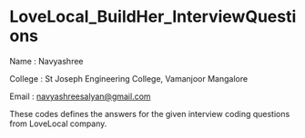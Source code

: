 # LoveLocal_BuildHer_InterviewQuestions
Name : Navyashree

College : St Joseph Engineering College, Vamanjoor Mangalore

Email : navyashreesalyan@gmail.com

These codes defines the answers for the given interview coding questions from LoveLocal company.
